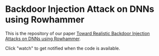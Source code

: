 # Backdoor Injection Attack on DNNs  using Rowhammer
This is the repository of our paper [Toward Realistic Backdoor Injection Attacks on DNNs using Rowhammer](https://arxiv.org/abs/2110.07683).

Click "watch" to get notified when the code is available.
